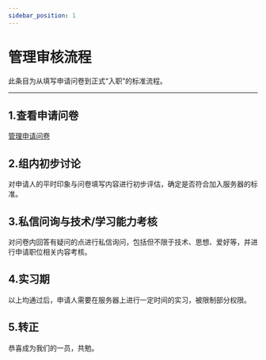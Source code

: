 ```yaml
---
sidebar_position: 1
---
```

# 管理审核流程
此条目为从填写申请问卷到正式“入职”的标准流程。

***
## 1.查看申请问卷
[管理申请问卷](https://scn7ok9p5g9q.feishu.cn/share/base/form/shrcneyQmmNouWMOhiOe6t7NQ4g)

## 2.组内初步讨论
对申请人的平时印象与问卷填写内容进行初步评估，确定是否符合加入服务器的标准。

## 3.私信问询与技术/学习能力考核
对问卷内回答有疑问的点进行私信询问，包括但不限于技术、思想、爱好等，并进行申请职位相关内容考核。

## 4.实习期
以上均通过后，申请人需要在服务器上进行一定时间的实习，被限制部分权限。

## 5.转正
恭喜成为我们的一员，共勉。
